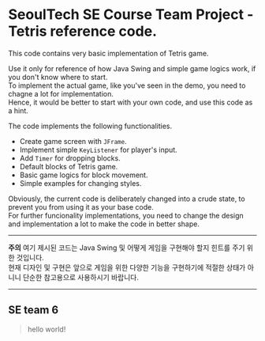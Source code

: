 # SeoulTech SE Course Team Project - Tetris reference code.

This code contains very basic implementation of Tetris game.   

Use it only for reference of how Java Swing and simple game logics work, if you don't know where to start.   
To implement the actual game, like you've seen in the demo, you need to chagne a lot for implementation.  
Hence, it would be better to start with your own code, and use this code as a hint. 

The code implements the following functionalities.  

- Create game screen with ```JFrame```.
- Implement simple ```KeyListener``` for player's input.
- Add ```Timer``` for dropping blocks.
- Default blocks of Tetris game.
- Basic game logics for block movement.
- Simple examples for changing styles.

Obviously, the current code is deliberately changed into a crude state, to prevent you from using it as your base code.   
For further funcionality implementations, you need to change the design and implementation a lot to make the code in better shape.  

--------------

**주의**
여기 제시된 코드는 Java Swing 및 어떻게 게임을 구현해야 할지 힌트를 주기 위한 것입니다.  
현재 디자인 및 구현은 앞으로 게임을 위한 다양한 기능을 구현하기에 적절한 상태가 아니니 단순한 참고용으로 사용하시기 바랍니다.  


---
## SE team 6


> hello world!